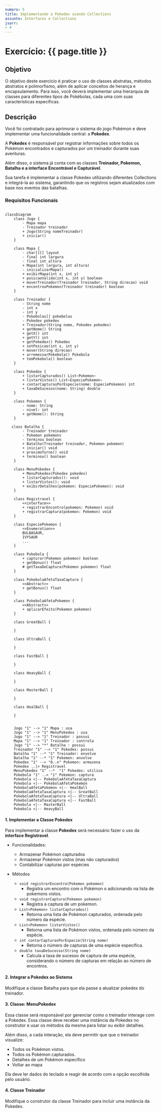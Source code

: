 ```yaml
---
numero: 5
title: Implementando a Pokedex usando Collections
assunto: Interfaces e Collections
jsarr:
- # 
---
```



# Exercício: {{ page.title }}

## Objetivo

O objetivo deste exercício é praticar o uso de classes abstratas, métodos abstratos e polimorfismo, além de aplicar conceitos de herança e encapsulamento. 
Para isso, você deverá implementar uma hierarquia de classes para diferentes tipos de Pokébolas, cada uma com suas características específicas.

## Descrição

Você foi contratado para aprimorar o sistema do jogo Pokémon e deve implementar uma funcionalidade central: a **Pokedex**. 

A **Pokedex** é responsável por registrar informações sobre todos os Pokémon encontrados e capturados por um treinador durante suas aventuras.

Além disso, o sistema já conta com as classes **Treinador, Pokemon, Batalha e a interface Encontrável e Capturável**. 

Sua tarefa é implementar a classe Pokedex utilizando diferentes Collections e integrá-la ao sistema, garantindo que os registros sejam atualizados com base nos eventos das batalhas.

### Requisitos Funcionais

```mermaid

classDiagram
	class Jogo {
        - Mapa mapa
        - Treinador treinador
        + Jogo(String nomeTreinador)
        + iniciar()
    }

	class Mapa {
        - char[][] layout
        - final int largura
        - final int altura
        + Mapa(int largura, int altura)
        - inicializarMapa()
        + exibirMapa(int x, int y)
        + posicaoValida(int x, int y) boolean
        + moverTreinador(Treinador treinador, String direcao) void
        + encontrouPokemon(Treinador treinador) boolean
    }
    
    class Treinador {
    	- String nome
    	- int x
    	- int y
    	- Pokebolas[] pokebolas
    	- Pokedex pokedex
    	+ Treinador(String nome, Pokedex pokedex)
    	+ getNome() String
    	+ getX() int
    	+ getY() int
    	+ getPokedex() Pokedex
    	+ setPosicao(int x, int y)
		+ mover(String direcao)
		+ arremessarPokebola() Pokebola
		+ temPokebola() boolean
    }

    class Pokedex {
        + listarCapturados() List~Pokemon~
        + listarVistos() List~EspeciePokemon~
        + contarCapturasPorEspecie(nome: EspeciePokemon) int
        + taxaDeSucesso(nome: String) double
    }

    class Pokemon {
        - nome: String
        - nivel: int
        + getNome(): String
    }

   class Batalha {
        - Treinador treinador
        - Pokemon pokemons
        - terminou boolean
        + Batalha(Treinador treinador, Pokemon pokemon)
        + iniciar() void
        + proximoTurno() void
        + terminou() boolean
    }
       
    class MenuPokedex {
        + MenuPokedex(Pokedex pokedex)
        + listarCapturados(): void
        + listarVistos(): void
        + exibirDetalhes(pokemon: EspeciePokemon): void
    }
    
    class Registravel {
    	<<interface>>
    	+ registrarEncontro(pokemon: Pokemon) void
    	+ registrarCaptura(pokemon: Pokemon) void
    }
    
    class EspeciePokemon {
    	<<Enumeration>>
    	BULBASAUR,
    	IVYSAUR
    	...
    }
    
    class Pokebola {
        + capturar(Pokemon pokemon) boolean
        + getBonus() float
        # getTaxaDeCaptura(Pokemon pokemon) float
    }
    
    class PokebolaAfetaTaxaCaptura {
    	<<Abstract>>	
    	+ getBonus() float
    }
    
    class PokebolaAfetaPokemon {
    	<<Abstract>>	
    	+ aplicarEfeito(Pokemon pokemon)
    }

    class GreatBall {

    }

    class UltraBall {

    }
    
    class FastBall {

    }
    
    class HeavyBall {

    }

    class MasterBall {

    }
    
    class HealBall {

    }

    
    Jogo "1" --> "1" Mapa : usa
    Jogo "1" --> "1" MenuPokedex : usa
    Jogo "1" --> "1" Treinador : possui
    Mapa "1" --> "1" Treinador : controla
    Jogo "1" --> "*" Batalha : possui
    Treinador "1" --> "1" Pokedex: possui
    Batalha "1" --* "1" Treinador: envolve
    Batalha "1" --* "1" Pokemon: envolve
    Pokedex "1" --> "0..n" Pokemon: armazena
    Pokedex ..|> Registravel
    MenuPokedex "1" --*  "1" Pokedex: utiliza
    Pokebola "1" ..> "1" Pokemon: captura
    Pokebola <|-- PokebolaAfetaTaxaCaptura
    Pokebola <|-- PokebolaAfetaPokemon
    PokebolaAfetaPokemon <|-- HealBall
    PokebolaAfetaTaxaCaptura <|-- GreatBall
    PokebolaAfetaTaxaCaptura <|-- UltraBall
    PokebolaAfetaTaxaCaptura <|-- FastBall
    Pokebola <|-- MasterBall
    Pokebola <|-- HeavyBall
```


#### 1. Implementar a Classe **Pokedex**

Para implementar a classe **Pokedex** será necessário fazer o uso da **interface Registravel**.


- Funcionalidades:
  - Armazenar Pokémon capturados
  - Armazenar Pokémon vistos (mas não capturados)
  - Contabilizar capturas por espécies
  
- Métodos
  - `void registrarEncontro(Pokemon pokemon)`
     - Registra um encontro com o Pokémon o adicionando  na lista de pokemons vistos. 
  - `void registrarCaptura(Pokemon pokemon)`
     - Registra a captura de um pokemon. 
  - `List<Pokemon> listarCapturados() `
      - Retorna uma lista de Pokémon capturados, ordenada pelo número da espécie.
  - `List<Pokemon> listarVistos()`
      - Retorna uma lista de Pokémon vistos, ordenada pelo número da espécie.
  - `int contarCapturasPorEspecie(String nome)`
     - Retorna o número de capturas de uma espécie específica.
  - `double taxaDeSucesso(String nome)`
      - Calcula a taxa de sucesso de captura de uma espécie, considerando o número de capturas em relação ao número de encontros.
    
#### 2. Integrar a Pokedex ao Sistema

Modifique a classe Batalha para que ela passe a atualizar pokedex do treinador. 


#### 3. Classe: MenuPokedex

Essa classe será responsável por gerenciar como o treinador interage com a Pokedex. Essa classe deve receber uma instância da Pokedex no construtor e usar os métodos da mesma para listar ou exibir detalhes.

Além disso, a cada interação, ela deve permitir que que o treinador visualize:

- Todos os Pokémon vistos.
- Todos os Pokémon capturados.
- Detalhes de um Pokémon específico
- Voltar ao mapa

Ela deve ler dados do teclado e reagir de acordo com a opção escolhida pelo usuário.


#### 4. Classe Treinador

Modifique o construtor da classe Treinador para incluir uma instância da Pokedex.
